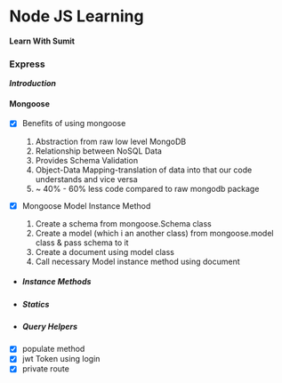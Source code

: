 # Node JS Learning

**Learn With Sumit**

### Express

**_Introduction_**

#### Mongoose

- [x] Benefits of using mongoose

  1. Abstraction from raw low level MongoDB
  2. Relationship between NoSQL Data
  3. Provides Schema Validation
  4. Object-Data Mapping-translation of data into that our code understands and vice versa
  5. ~ 40% - 60% less code compared to raw mongodb package

- [x] Mongoose Model Instance Method

  1. Create a schema from mongoose.Schema class
  2. Create a model (which i an another class) from mongoose.model class & pass schema to it
  3. Create a document using model class
  4. Call necessary Model instance method using document

- ##### Instance Methods
- ##### Statics
- ##### Query Helpers

- [x] populate method
- [x] jwt Token using login
- [x] private route
